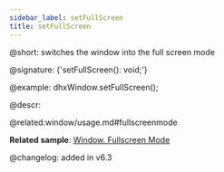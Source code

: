```yaml
---
sidebar_label: setFullScreen
title: setFullScreen
---          
```


@short: switches the window into the full screen mode

@signature: {'setFullScreen(): void;'}

@example:
dhxWindow.setFullScreen();



@descr:

@related:window/usage.md#fullscreenmode

**Related sample**: [Window. Fullscreen Mode](https://snippet.dhtmlx.com/aftti5fy)

@changelog:
added in v6.3

